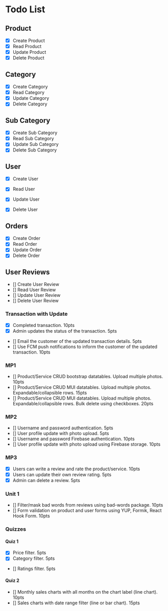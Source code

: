 # Todo List

## Product
- [x] Create Product
- [x] Read Product
- [x] Update Product
- [x] Delete Product

## Category
- [x] Create Category
- [x] Read Category
- [x] Update Category
- [x] Delete Category

## Sub Category
- [x] Create Sub Category
- [x] Read Sub Category
- [x] Update Sub Category
- [x] Delete Sub Category

## User
- [x] Create User
- [x] Read User
- [x] Update User
- [x] Delete User


## Orders
- [x] Create Order
- [x] Read Order
- [x] Update Order
- [x] Delete Order

## User Reviews
- [] Create User Review
- [] Read User Review
- [] Update User Review
- [] Delete User Review




### Transaction with Update
- [x] Completed transaction. 10pts
- [x] Admin updates the status of the transaction. 5pts
- [] Email the customer of the updated transaction details. 5pts
- [] Use FCM push notifications to inform the customer of the updated transaction. 10pts

### MP1
- [] Product/Service CRUD bootstrap datatables. Upload multiple photos. 10pts
- [] Product/Service CRUD MUI datatables. Upload multiple photos. Expandable/collapsible rows. 15pts
- [] Product/Service CRUD MUI datatables. Upload multiple photos. Expandable/collapsible rows. Bulk delete using checkboxes. 20pts

### MP2
- [] Username and password authentication. 5pts
- [] User profile update with photo upload. 5pts
- [] Username and password Firebase authentication. 10pts
- [] User profile update with photo upload using Firebase storage. 10pts

### MP3
- [x] Users can write a review and rate the product/service. 10pts
- [x] Users can update their own review rating. 5pts
- [x] Admin can delete a review. 5pts

### Unit 1
- [] Filter/mask bad words from reviews using bad-words package. 10pts
- [] Form validation on product and user forms using YUP, Formik, React Hook Form. 10pts

### Quizzes
#### Quiz 1
- [x] Price filter. 5pts
- [x] Category filter. 5pts
- [] Ratings filter. 5pts

#### Quiz 2
- [] Monthly sales charts with all months on the chart label (line chart). 10pts
- [] Sales charts with date range filter (line or bar chart). 15pts